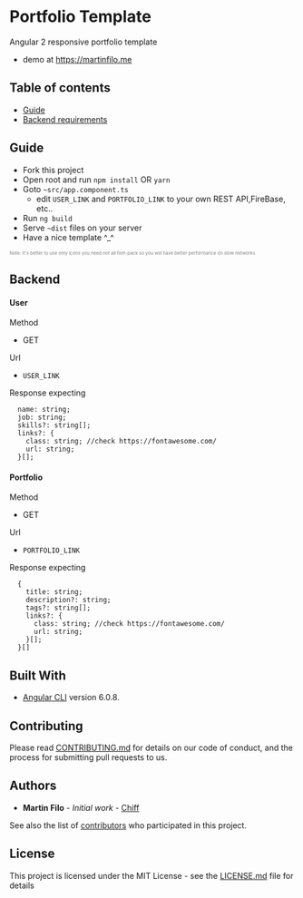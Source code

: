# Portfolio Template

Angular 2 responsive portfolio template

* demo at <https://martinfilo.me>

## Table of contents
* [Guide](#guide)
* [Backend requirements](#backend)

## Guide

* Fork this project
* Open root and run `npm install` OR `yarn`
* Goto `~src/app.component.ts`
  * edit `USER_LINK` and `PORTFOLIO_LINK` to your own REST API,FireBase, etc..
* Run `ng build`
* Serve `~dist` files on your server
* Have a nice template ^_^


<span style="font-size: 8px; color: grey">Note: It's better to use only icons you need not all font-pack so you will have better performance on slow networks</span>

## Backend

#### User
Method
* GET

Url
* `USER_LINK`

Response expecting
````
  name: string;
  job: string;
  skills?: string[];
  links?: {
    class: string; //check https://fontawesome.com/
    url: string;
  }[];
````

#### Portfolio
Method
* GET

Url
* `PORTFOLIO_LINK`

Response expecting
````
  {
    title: string;
    description?: string;
    tags?: string[];
    links?: {
      class: string; //check https://fontawesome.com/
      url: string;
    }[];
  }[]
````


## Built With

* [Angular CLI](https://github.com/angular/angular-cli) version 6.0.8.

## Contributing

Please read [CONTRIBUTING.md](https://gist.github.com/PurpleBooth/b24679402957c63ec426) for details on our code of conduct, and the process for submitting pull requests to us.

## Authors

* **Martin Filo** - *Initial work* - [Chiff](https://github.com/Chiff)

See also the list of [contributors](https://github.com/Chiff/angular2-portfolio-template/contributors)
 who participated in this project. 

## License

This project is licensed under the MIT License - see the [LICENSE.md](LICENSE.md) file for details
